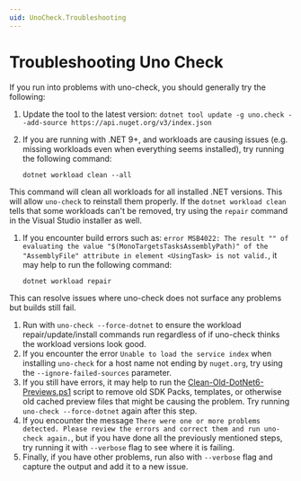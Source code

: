 ```yaml
---
uid: UnoCheck.Troubleshooting
---
```


# Troubleshooting Uno Check

If you run into problems with uno-check, you should generally try the following:

1. Update the tool to the latest version: `dotnet tool update -g uno.check --add-source https://api.nuget.org/v3/index.json`
1. If you are running with .NET 9+, and workloads are causing issues (e.g. missing workloads even when everything seems installed), try running the following command:

    ```dotnetcli
    dotnet workload clean --all
    ```

  This command will clean all workloads for all installed .NET versions. This will allow `uno-check` to reinstall them properly.
  If the `dotnet workload clean` tells that some workloads can't be removed, try using the `repair` command in the Visual Studio installer as well.

1. If you encounter build errors such as: `error MSB4022: The result "" of evaluating the value "$(MonoTargetsTasksAssemblyPath)" of the "AssemblyFile" attribute in element <UsingTask> is not valid.`, it may help to run the following command:

    ```dotnetcli
    dotnet workload repair
    ```

  This can resolve issues where uno-check does not surface any problems but builds still fail.

1. Run with `uno-check --force-dotnet` to ensure the workload repair/update/install commands run regardless of if uno-check thinks the workload versions look good.
1. If you encounter the error `Unable to load the service index` when installing `uno-check` for a host name not ending by `nuget.org`, try using the `--ignore-failed-sources` parameter.
1. If you still have errors, it may help to run the [Clean-Old-DotNet6-Previews.ps1](https://github.com/unoplatform/uno.check/blob/main/Clean-Old-DotNet6-Previews.ps1) script to remove old SDK Packs, templates, or otherwise old cached preview files that might be causing the problem.  Try running `uno-check --force-dotnet` again after this step.
1. If you encounter the message `There were one or more problems detected. Please review the errors and correct them and run uno-check again.`, but if you have done all the previously mentioned steps, try running it with `--verbose` flag to see where it is failing.
1. Finally, if you have other problems, run also with `--verbose` flag and capture the output and add it to a new issue.

